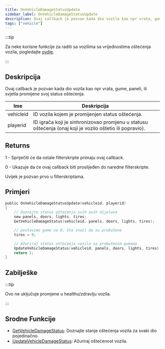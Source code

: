 ```yaml
---
title: OnVehicleDamageStatusUpdate
sidebar_label: OnVehicleDamageStatusUpdate
description: Ovaj callback je pozvan kada dio vozila kao npr vrata, gume, paneli, ili svjetla promijene svoj status oštećenja.
tags: ["vehicle"]
---
```


:::tip

Za neke korisne funkcije za raditi sa vozilima sa vrijednostima oštećenja vozila, pogledajte [ovdje](../resources/damagestatus.md).

:::

## Deskripcija

Ovaj callback je pozvan kada dio vozila kao npr vrata, gume, paneli, ili svjetla promijene svoj status oštećenja.

| Ime       | Deskripcija                                                                                              |
| --------- | -------------------------------------------------------------------------------------------------------- |
| vehicleid | ID vozila kojem je promijenjen status oštećenja.                                                         |
| playerid  | ID igrača koji je sinhronizovao promjenu u statusu oštećenja (onaj koji je vozilo oštetio ili popravio). |

## Returns

1 - Spriječiti će da ostale filterskripte primaju ovaj callback.

0 - Ukazuje da će ovaj callback biti proslijeđen do naredne filterskripte.

Uvijek je pozvan prvo u filterskriptama.

## Primjeri

```c
public OnVehicleDamageStatusUpdate(vehicleid, playerid)
{
    // Doznajte status oštećenja svih ovih dijelova
    new panels, doors, lights, tires;
    GetVehicleDamageStatus(vehicleid, panels, doors, lights, tires);

    // postavimo gume na 0, što znači da su probušene
    tires = 0;

    // Ažuriraj status oštećenja vozila sa probušenim gumama
    UpdateVehicleDamageStatus(vehicleid, panels, doors, lights, tires);
    return 1;
}
```

## Zabilješke

:::tip

Ovo ne uključuje promjene u healthu/zdravlju vozila.

:::

## Srodne Funkcije

- [GetVehicleDamageStatus](../functions/GetVehicleDamageStatus.md): Doznajte stanje oštećenja vozila za svaki dio pojedinačno.
- [UpdateVehicleDamageStatus](../functions/UpdateVehicleDamageStatus.md): Ažuriraj oštećenost vozila.
